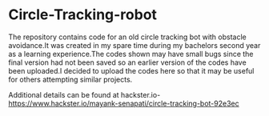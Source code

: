 # Circle-Tracking-robot
The repository contains code for an old circle tracking bot with obstacle avoidance.It was created in my spare time during my bachelors second year as a learning experience.The codes shown may have small bugs since the final version had not been saved so an earlier version of the codes have been uploaded.I decided to upload the codes here so that it may be useful for others attempting similar projects.

Additional details can be found at hackster.io-
https://www.hackster.io/mayank-senapati/circle-tracking-bot-92e3ec
